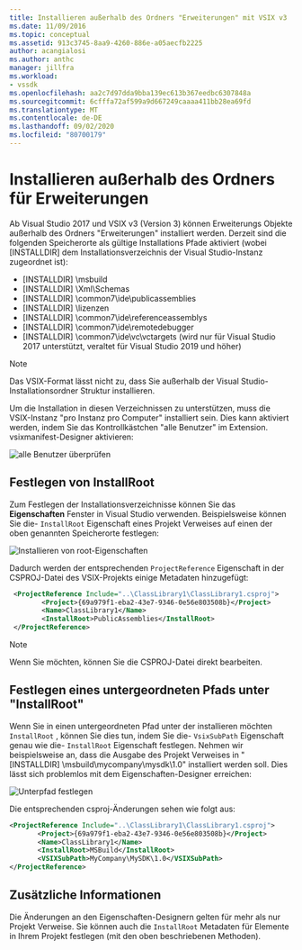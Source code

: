 ```yaml
---
title: Installieren außerhalb des Ordners "Erweiterungen" mit VSIX v3 | Microsoft-Dokumentation
ms.date: 11/09/2016
ms.topic: conceptual
ms.assetid: 913c3745-8aa9-4260-886e-a05aecfb2225
author: acangialosi
ms.author: anthc
manager: jillfra
ms.workload:
- vssdk
ms.openlocfilehash: aa2c7d97dda9bba139ec613b367eedbc6307848a
ms.sourcegitcommit: 6cfffa72af599a9d667249caaaa411bb28ea69fd
ms.translationtype: MT
ms.contentlocale: de-DE
ms.lasthandoff: 09/02/2020
ms.locfileid: "80700179"
---
```

# <a name="install-outside-the-extensions-folder"></a>Installieren außerhalb des Ordners für Erweiterungen

Ab Visual Studio 2017 und VSIX v3 (Version 3) können Erweiterungs Objekte außerhalb des Ordners "Erweiterungen" installiert werden. Derzeit sind die folgenden Speicherorte als gültige Installations Pfade aktiviert (wobei [INSTALLDIR] dem Installationsverzeichnis der Visual Studio-Instanz zugeordnet ist):

* [INSTALLDIR] \msbuild
* [INSTALLDIR] \Xml\Schemas
* [INSTALLDIR] \common7\ide\publicassemblies
* [INSTALLDIR] \lizenzen
* [INSTALLDIR] \common7\ide\referenceassemblys
* [INSTALLDIR] \common7\ide\remotedebugger
* [INSTALLDIR] \common7\ide\vc\vctargets (wird nur für Visual Studio 2017 unterstützt, veraltet für Visual Studio 2019 und höher)

> [!NOTE]
> Das VSIX-Format lässt nicht zu, dass Sie außerhalb der Visual Studio-Installationsordner Struktur installieren. 

Um die Installation in diesen Verzeichnissen zu unterstützen, muss die VSIX-Instanz "pro Instanz pro Computer" installiert sein. Dies kann aktiviert werden, indem Sie das Kontrollkästchen "alle Benutzer" im Extension. vsixmanifest-Designer aktivieren:

![alle Benutzer überprüfen](media/check-all-users.png)

## <a name="how-to-set-the-installroot"></a>Festlegen von InstallRoot

Zum Festlegen der Installationsverzeichnisse können Sie das **Eigenschaften** Fenster in Visual Studio verwenden. Beispielsweise können Sie die- `InstallRoot` Eigenschaft eines Projekt Verweises auf einen der oben genannten Speicherorte festlegen:

![Installieren von root-Eigenschaften](media/install-root-properties.png)

Dadurch werden der entsprechenden `ProjectReference` Eigenschaft in der CSPROJ-Datei des VSIX-Projekts einige Metadaten hinzugefügt:

```xml
 <ProjectReference Include="..\ClassLibrary1\ClassLibrary1.csproj">
        <Project>{69a979f1-eba2-43e7-9346-0e56e803508b}</Project>
        <Name>ClassLibrary1</Name>
        <InstallRoot>PublicAssemblies</InstallRoot>
 </ProjectReference>
```

> [!NOTE]
> Wenn Sie möchten, können Sie die CSPROJ-Datei direkt bearbeiten.

## <a name="how-to-set-a-subpath-under-the-installroot"></a>Festlegen eines untergeordneten Pfads unter "InstallRoot"

Wenn Sie in einen untergeordneten Pfad unter der installieren möchten `InstallRoot` , können Sie dies tun, indem Sie die- `VsixSubPath` Eigenschaft genau wie die- `InstallRoot` Eigenschaft festlegen. Nehmen wir beispielsweise an, dass die Ausgabe des Projekt Verweises in "[INSTALLDIR] \msbuild\mycompany\mysdk\1.0" installiert werden soll. Dies lässt sich problemlos mit dem Eigenschaften-Designer erreichen:

![Unterpfad festlegen](media/set-subpath.png)

Die entsprechenden csproj-Änderungen sehen wie folgt aus:

```xml
<ProjectReference Include="..\ClassLibrary1\ClassLibrary1.csproj">
       <Project>{69a979f1-eba2-43e7-9346-0e56e803508b}</Project>
       <Name>ClassLibrary1</Name>
       <InstallRoot>MSBuild</InstallRoot>
       <VSIXSubPath>MyCompany\MySDK\1.0</VSIXSubPath>
</ProjectReference>
```

## <a name="extra-information"></a>Zusätzliche Informationen

Die Änderungen an den Eigenschaften-Designern gelten für mehr als nur Projekt Verweise. Sie können auch die `InstallRoot` Metadaten für Elemente in Ihrem Projekt festlegen (mit den oben beschriebenen Methoden).
